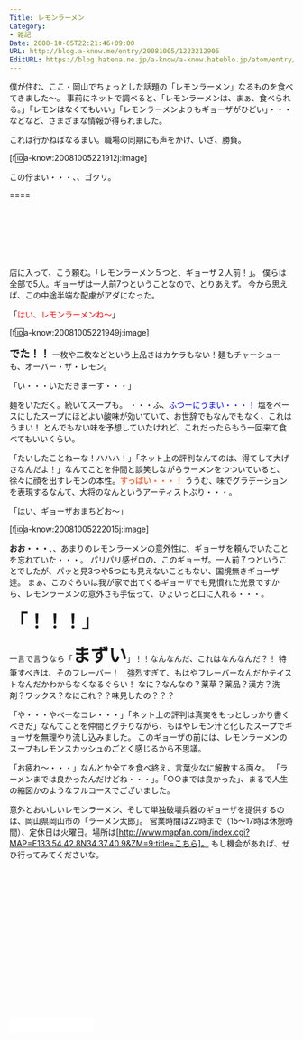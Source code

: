 ```yaml
---
Title: レモンラーメン
Category:
- 雑記
Date: 2008-10-05T22:21:46+09:00
URL: http://blog.a-know.me/entry/20081005/1223212906
EditURL: https://blog.hatena.ne.jp/a-know/a-know.hateblo.jp/atom/entry/12921228815727980201
---
```


僕が住む、ここ・岡山でちょっとした話題の「レモンラーメン」なるものを食べてきました〜。
事前にネットで調べると、「レモンラーメンは、まぁ、食べられる。」「レモンはなくてもいい」「レモンラーメンよりもギョーザがひどい」・・・などなど、さまざまな情報が得られました。

これは行かねばなるまい。職場の同期にも声をかけ、いざ、勝負。

[f:id:a-know:20081005221912j:image]

この佇まい・・・、、ゴクリ。

====

<script async src="//pagead2.googlesyndication.com/pagead/js/adsbygoogle.js"></script>
<!-- article-top -->
<ins class="adsbygoogle"
     style="display:inline-block;width:728px;height:90px"
     data-ad-client="ca-pub-3463034538369189"
     data-ad-slot="8367620130"></ins>
<script>
(adsbygoogle = window.adsbygoogle || []).push({});
</script>


店に入って、こう頼む。「レモンラーメン５つと、ギョーザ２人前！」。
僕らは全部で5人。ギョーザは一人前7つということなので、とりあえず。
今から思えば、この中途半端な配慮がアダになった。

「<span style="color:#FF0000;">はい、レモンラーメンね〜</span>」

[f:id:a-know:20081005221949j:image]

<span style="font-size:large;font-weight:bold;">でた！！</span>
一枚や二枚などという上品さはカケラもない！麺もチャーシューも、オーバー・ザ・レモン。

「い・・・いただきまーす・・・」

麺をいただく。続いてスープも。
・・・ふ、<span style="color:#0000FF;">ふつーにうまい・・・！</span>
塩をベースにしたスープにほどよい酸味が効いていて、お世辞でもなんでもなく、これはうまい！
とんでもない味を予想していたけれど、これだったらもう一回来て食べてもいいくらい。


「たいしたことねーな！ハハハ！」「ネット上の評判なんてのは、得てして大げさなんだよ！」なんてことを仲間と談笑しながらラーメンをつついていると、徐々に顔を出すレモンの本性。<span style="color:#FF6633;font-weight:bold;">すっぱい・・・！</span>
ううむ、味でグラデーションを表現するなんて、大将のなんというアーティストぶり・・・。

「はい、ギョーザおまちどお〜」

[f:id:a-know:20081005222015j:image]

<span style="font-weight:bold;">おお・・・</span>、、あまりのレモンラーメンの意外性に、ギョーザを頼んでいたことを忘れていた・・・。
パリパリ感ゼロの、このギョーザ。一人前７つということでしたが、パッと見3つや5つにも見えないこともない、国境無きギョーザ達。
まぁ、このぐらいは我が家で出てくるギョーザでも見慣れた光景ですから、レモンラーメンの意外さも手伝って、ひょいっと口に入れる・・・。

<span style="font-weight:bold;font-size:xx-large;">「！！！」</span>

一言で言うなら「<span style="font-weight:bold;font-size:xx-large;">まずい</span>」！！なんなんだ、これはなんなんだ？！
特筆すべきは、そのフレーバー！　強烈すぎて、もはやフレーバーなんだかテイストなんだかわからなくなるぐらい！
なに？なんなの？薬草？薬品？漢方？洗剤？ワックス？なにこれ？？味見したの？？？


「や・・・やべーなコレ・・・」「ネット上の評判は真実をもっとしっかり書くべきだ」なんてことを仲間とグチりながら、もはやレモン汁と化したスープでギョーザを無理やり流し込みました。
このギョーザの前には、レモンラーメンのスープもレモンスカッシュのごとく感じるから不思議。


「お疲れ〜・・・」なんとか全てを食べ終え、言葉少なに解散する面々。
「ラーメンまでは良かったんだけどね・・・」。「○○までは良かった」、まるで人生の縮図かのようなフルコースでございました。


意外とおいしいレモンラーメン、そして単独破壊兵器のギョーザを提供するのは、岡山県岡山市の「ラーメン太郎」。
営業時間は22時まで（15〜17時は休憩時間）、定休日は火曜日。場所は[http://www.mapfan.com/index.cgi?MAP=E133.54.42.8N34.37.40.9&ZM=9:title=こちら]。
もし機会があれば、ぜひ行ってみてくださいな。


<script async src="//pagead2.googlesyndication.com/pagead/js/adsbygoogle.js"></script>
<!-- article-bottom2 -->
<ins class="adsbygoogle"
     style="display:inline-block;width:300px;height:250px"
     data-ad-client="ca-pub-3463034538369189"
     data-ad-slot="5274552934"></ins>
<script>
(adsbygoogle = window.adsbygoogle || []).push({});
</script>

<iframe src="//blog.hatena.ne.jp/a-know/a-know.hateblo.jp/subscribe/iframe" allowtransparency="true" frameborder="0" scrolling="no" width="150" height="28"></iframe>
